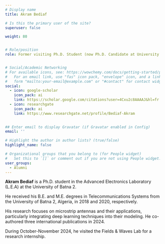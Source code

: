 ```yaml
---
# Display name
title: Akram Bediaf

# Is this the primary user of the site?
superuser: false

weight: 80


# Role/position
role: Former visiting Ph.D. Student (now Ph.D. Candidate at University of Batna 2, Algeria)


# Social/Academic Networking
# For available icons, see: https://wowchemy.com/docs/getting-started/page-builder/#icons
#   For an email link, use "fas" icon pack, "envelope" icon, and a link in the
#   form "mailto:your-email@example.com" or "#contact" for contact widget.
social:
  - icon: google-scholar
    icon_pack: ai
    link: https://scholar.google.com/citations?user=4Cxu2c8AAAAJ&hl=fr
  - icon: researchgate
    icon_pack: ai
    link: https://www.researchgate.net/profile/Bediaf-Akram
  

## Enter email to display Gravatar (if Gravatar enabled in Config)
email: ''

# Highlight the author in author lists? (true/false)
highlight_name: false

# Organizational groups that you belong to (for People widget)
#   Set this to `[]` or comment out if you are not using People widget.
user_groups:
  - Alumni
---
```



**Akram Bediaf** is a Ph.D. student in the Advanced Electronics Laboratory (L.E.A) at the University of Batna 2. 

He received his B.E. and  M.E. degrees in Telecommunications Systems from the University of Batna 2, Algeria, in 2018 and 2020, respectively.

His research focuses on microstrip antennas and their applications, particularly integrating deep learning techniques into their modeling. He co-authored three international publications in 2024.

During October-November 2024, he visited the Fields & Waves Lab for a research internship.
